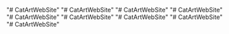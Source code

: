 "# CatArtWebSite" 
"# CatArtWebSite" 
"# CatArtWebSite" 
"# CatArtWebSite" 
"# CatArtWebSite" 
"# CatArtWebSite" 
"# CatArtWebSite" 
"# CatArtWebSite" 
"# CatArtWebSite" 
